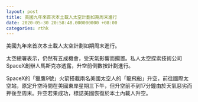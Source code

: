 ```yaml
---
layout: post
title: 美國九年來首次本土載人太空計劃如期周末進行
date: 2020-05-30 20:58:48.000000000 +08:00
categories: rthk
---
```


美國九年來首次本土載人太空計劃如期周末進行。

太空總署表示，仍然有五成機會，受天氣影響而擱置。私人太空探索技術公司SpaceX創辦人馬斯克亦透露，升空前倒數按計劃進行。

SpaceX的「獵鷹9號」火箭搭載兩名美國太空人的「龍飛船」升空，前往國際太空站，原定升空時間在美國東岸星期三下午，但升空前不到17分鐘由於天氣惡劣而押後至周末。升空若果成功，標誌美國恢復於本土內載人升空。
